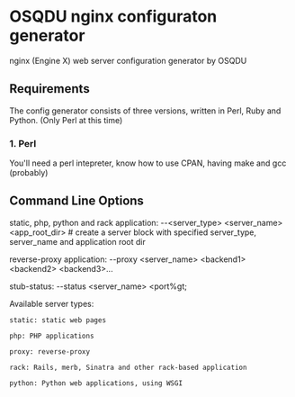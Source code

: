 # OSQDU nginx configuraton generator
nginx (Engine X) web server configuration generator
by OSQDU

## Requirements
The config generator consists of three versions, written in Perl, Ruby and Python. (Only Perl at this time)

### 1. Perl
You'll need a perl intepreter, know how to use CPAN, having make and gcc (probably)

## Command Line Options
static, php, python and rack application: --&lt;server_type&gt; &lt;server_name&gt; &lt;app_root_dir&gt; # create a server block with specified server_type, server_name and application root dir

reverse-proxy application: --proxy &lt;server_name&gt; &lt;backend1&gt; &lt;backend2&gt; &lt;backend3&gt;...

stub-status: --status &lt;server_name&gt; &lt;port%gt;

Available server types:

	static: static web pages

	php: PHP applications

	proxy: reverse-proxy

	rack: Rails, merb, Sinatra and other rack-based application

	python: Python web applications, using WSGI


